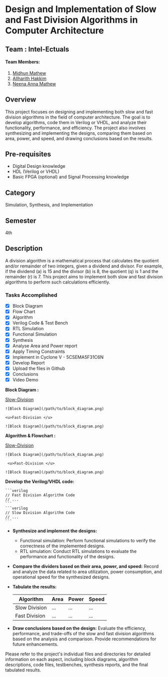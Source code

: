 # Design and Implementation of Slow and Fast Division Algorithms in Computer Architecture

## Team : Intel-Ectuals
 #### Team Members: 
1. [Midhun Mathew](https://github.com/memidhun)
2. [Allharith Hakkim](https://github.com/allhaarithh)
3. [Neena Anna Mathew](https://github.com/Neenaanna)

## Overview
This project focuses on designing and implementing both slow and fast division algorithms in the field of computer architecture. The goal is to develop algorithms, code them in Verilog or VHDL, and analyze their functionality, performance, and efficiency. The project also involves synthesizing and implementing the designs, comparing them based on area, power, and speed, and drawing conclusions based on the results.

## Pre-requisites
- Digital Design knowledge
- HDL (Verilog or VHDL)
- Basic FPGA (optional) and Signal Processing knowledge

## Category
Simulation, Synthesis, and Implementation

## Semester
4th

## Description
A division algorithm is a mathematical process that calculates the quotient and/or remainder of two integers, given a dividend and divisor. For example, if the dividend (a) is 15 and the divisor (b) is 8, the quotient (q) is 1 and the remainder (r) is 7. This project aims to implement both slow and fast division algorithms to perform such calculations efficiently.

### Tasks Accomplished
<!-- Roadmap -->

* [x] Block Diagram
* [x] Flow Chart
* [x] Algorithm
* [x] Verilog Code & Test Bench
* [x] RTL Simulation
* [x] Functional Simulation
* [x] Synthesis
* [x] Analyse Area and Power report
* [x] Apply Timing Constraints
* [x] Implement in Cyclone V - 5CSEMA5F31C6N
* [x] Develop Report
* [x] Upload the files in Github
* [x] Conclusions
* [x] Video Demo

**Block Diagram :**

<u>Slow-Division</u>
    
    ![Block Diagram](/path/to/block_diagram.png)
    
    <u>Fast-Division </u>
    
    ![Block Diagram](/path/to/block_diagram.png)
    
**Algorithm & Flowchart :** 
 
  <u>Slow-Division</u>
    
    ![Block Diagram](/path/to/block_diagram.png)
    
     <u>Fast-Division </u>
    
    ![Block Diagram](/path/to/block_diagram.png)
**Develop the Verilog/VHDL code:**

    ```verilog
    // Fast Division Algorithm Code
    // ...
    ```
    ```verilog
    // Slow Division Algorithm Code
    // ...
    ```
- **Synthesize and implement the designs:**
    - Functional simulation: Perform functional simulations to verify the correctness of the implemented designs.
    - RTL simulation: Conduct RTL simulations to evaluate the performance and functionality of the designs.
- **Compare the dividers based on their area, power, and speed:** Record and analyze the data related to area utilization, power consumption, and operational speed for the synthesized designs.
- **Tabulate the results:**
  
  | Algorithm        | Area   | Power    | Speed    |
  |------------------|--------|----------|----------|
  | Slow Division    | ...    | ...      | ...      |
  | Fast Division    | ...    | ...      | ...      |
  
- **Draw conclusions based on the design:** Evaluate the efficiency, performance, and trade-offs of the slow and fast division algorithms based on the analysis and comparison. Provide recommendations for future enhancements.

Please refer to the project's individual files and directories for detailed information on each aspect, including block diagrams, algorithm descriptions, code files, testbenches, synthesis reports, and the final tabulated results.
